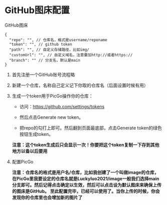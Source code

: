 # GitHub图床配置
GitHub图床
```
{
  "repo": "", // 仓库名，格式是username/reponame
  "token": "", // github token
  "path": "", // 自定义存储路径，比如img/
  "customUrl": "", // 自定义域名，注意要加http://或者https://
  "branch": "" // 分支名，默认是main
}
```
1. 首先注册一个GitHub账号流程略

2. 新建一个仓库，名称自己定义记下你取的仓库名（后面设置时候有用）

3. 生成一个token用于PicGo操作你的仓库：

   - 访问：https://github.com/settings/tokens

   - 然后点击Generate new token。

   - 把repo的勾打上即可。然后翻到页面最底部，点击Generate token的绿色按钮生成token。

   **注意：这个token生成后只会显示一次！你要把这个token复制一下存到其他地方以备以后要用**

4. 配置PicGo

    **注意：仓库名的格式是用户名/仓库，比如我创建了一个叫做image的仓库，在PicGo里我要设定的仓库名就是Luckyluo2021/image一般我们选择main分支即可。然后记得点击确定以生效，然后可以点击设为默认图床来确保上传的图床是GitHub。
    至此配置完毕，已经可以使用了。当你上传的时候，你会发现你的仓库里也会增加新的图片了**

